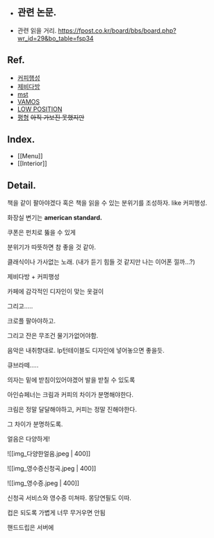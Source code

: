 - 관련 논문.
	- 
- 관련 읽을 거리.
    https://fpost.co.kr/board/bbs/board.php?wr_id=29&bo_table=fsp34

## Ref.
- [커피행성](https://map.naver.com/p/entry/place/1732008617?c=15.00,0,0,0,dh)
- [제비다방](https://map.naver.com/p/entry/place/30830770?c=15.00,0,0,0,dh)
- [mst](https://map.naver.com/p/entry/place/1266794455?c=15.00,0,0,0,dh)
- [VAMOS](https://map.naver.com/p/entry/place/1600322614?c=15.00,0,0,0,dh)
- [LOW POSITION](https://map.naver.com/p/search/low%20position/place/1618279134?c=15.00,0,0,0,dh&isCorrectAnswer=true)
- [평형]([https://naver.me/58F2UZVH](https://naver.me/58F2UZVH)) ~~아직 가보진 못했지만~~

## Index.
- [[Menu]]
- [[Interior]]
## Detail.

책을 같이 팔아야겠다 혹은 책을 읽을 수 있는 분위기를 조성하자. like 커피행성.

화장실 변기는 **american standard.**

쿠폰은 펀치로 뚫을 수 있게

분위기가 따뜻하면 참 좋을 것 같아.

클래식이나 가사없는 노래. (내가 듣기 힘들 것 같지만 나는 이어폰 낄까…?)

제비다방 + 커피행성

카페에 감각적인 디자인이 맞는 옷걸이

그리고.....

크로플 팔아야하고.

그리고 잔은 무조건 물기가없어야함.

음악은 내취향대로. lp턴테이블도 디자인에 넣어놓으면 좋을듯.

큐브라떼.....

의자는 밑에 받침이있어야겠어 발을 받칠 수 있도록

아인슈페너는 크림과 커피의 차이가 분명해야한다.

크림은 정말 달달해야하고, 커피는 정말 진해야한다.

그 차이가 분명하도록.

얼음은 다양하게!

  

![[img_다양한얼음.jpeg | 400]]

![[img_영수증신청곡.jpeg | 400]]

![[img_영수증.jpeg | 400]]

신청곡 서비스와 영수증 미쳐따. 몽당연필도 이따.

컵은 되도록 가볍게 너무 무거우면 안됨

핸드드립은 서버에